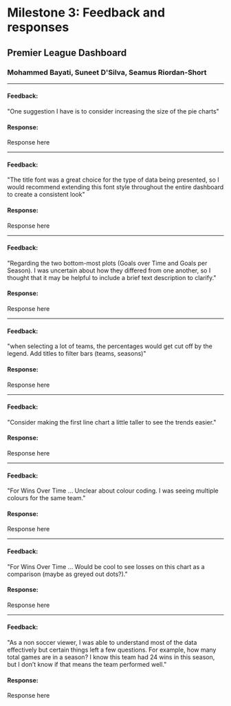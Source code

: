 # Milestone 3: Feedback and responses

## Premier League Dashboard

### Mohammed Bayati, Suneet D'Silva, Seamus Riordan-Short

---

#### Feedback:

"One suggestion I have is to consider increasing the size of the pie charts"

#### Response:

Response here

---

#### Feedback:

"The title font was a great choice for the type of data being presented, so I would recommend extending this font style throughout the entire dashboard to create a consistent look"

#### Response:

Response here

---

#### Feedback:

"Regarding the two bottom-most plots (Goals over Time and Goals per Season). I was uncertain about how they differed from one another, so I thought that it may be helpful to include a brief text description to clarify."

#### Response:

Response here

---

#### Feedback:

"when selecting a lot of teams, the percentages would get cut off by the legend. Add titles to filter bars (teams, seasons)"

#### Response:

Response here

---

#### Feedback:

"Consider making the first line chart a little taller to see the trends easier."

#### Response:

Response here

---

#### Feedback:

"For Wins Over Time ... Unclear about colour coding. I was seeing multiple colours for the same team."

#### Response:

Response here

---

#### Feedback:

"For Wins Over Time ... Would be cool to see losses on this chart as a comparison (maybe as greyed out dots?)."

#### Response:

Response here

---

#### Feedback:

"As a non soccer viewer, I was able to understand most of the data effectively but certain things left a few questions. For example, how many total games are in a season? I know this team had 24 wins in this season, but I don’t know if that means the team performed well."

#### Response:

Response here